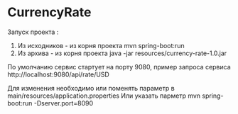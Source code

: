 # CurrencyRate
Запуск проекта : 
1. Из исходников - из корня проекта mvn spring-boot:run
2. Из архива - из корня проекта java -jar resources/currency-rate-1.0.jar

По умолчанию сервис стартует на порту 9080, пример запроса сервиса
http://localhost:9080/api/rate/USD

Для изменения необходимо или поменять параметр в main/resources/application.properties
Или указать парметр mvn spring-boot:run -Dserver.port=8090
